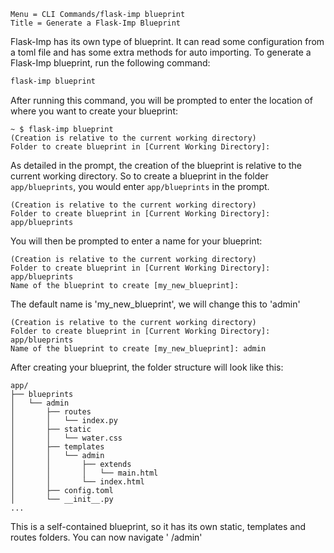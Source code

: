 ```
Menu = CLI Commands/flask-imp blueprint
Title = Generate a Flask-Imp Blueprint
```

Flask-Imp has its own type of blueprint. It can read some configuration from a toml file and has some extra methods for
auto importing. To generate a Flask-Imp blueprint, run the following command:

```bash
flask-imp blueprint
```

After running this command, you will be prompted to enter the location of where you want to create your blueprint:

```text
~ $ flask-imp blueprint
(Creation is relative to the current working directory)
Folder to create blueprint in [Current Working Directory]: 
```

As detailed in the prompt, the creation of the blueprint is relative to the current working directory. So to create a
blueprint in the folder `app/blueprints`, you would enter `app/blueprints` in the prompt.

```text
(Creation is relative to the current working directory)
Folder to create blueprint in [Current Working Directory]: app/blueprints
```

You will then be prompted to enter a name for your blueprint:

```text
(Creation is relative to the current working directory)
Folder to create blueprint in [Current Working Directory]: app/blueprints 
Name of the blueprint to create [my_new_blueprint]: 
```

The default name is 'my_new_blueprint', we will change this to 'admin'

```text
(Creation is relative to the current working directory)
Folder to create blueprint in [Current Working Directory]: app/blueprints 
Name of the blueprint to create [my_new_blueprint]: admin
```

After creating your blueprint, the folder structure will look like this:

```text
app/
├── blueprints
│   └── admin
│       ├── routes
│       │   └── index.py
│       ├── static
│       │   └── water.css
│       ├── templates
│       │   └── admin
│       │       ├── extends
│       │       │   └── main.html
│       │       └── index.html
│       ├── config.toml
│       └── __init__.py
...
```

This is a self-contained blueprint, so it has its own static, templates and routes folders. You can now navigate '
/admin'